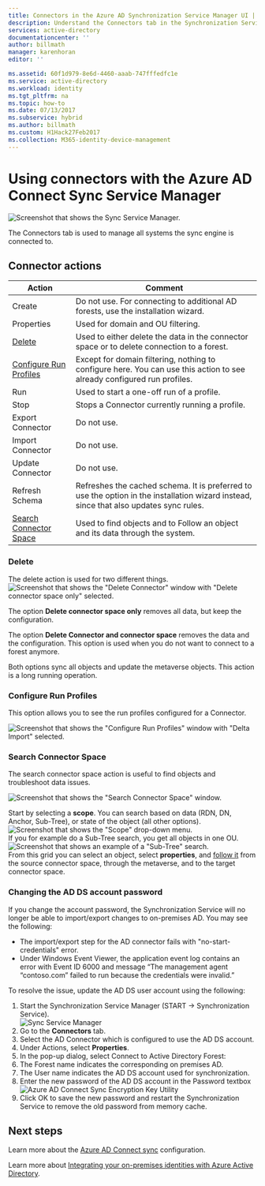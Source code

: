 ```yaml
---
title: Connectors in the Azure AD Synchronization Service Manager UI | Microsoft Docs'
description: Understand the Connectors tab in the Synchronization Service Manager for Azure AD Connect.
services: active-directory
documentationcenter: ''
author: billmath
manager: karenhoran
editor: ''

ms.assetid: 60f1d979-8e6d-4460-aaab-747fffedfc1e
ms.service: active-directory
ms.workload: identity
ms.tgt_pltfrm: na
ms.topic: how-to
ms.date: 07/13/2017
ms.subservice: hybrid
ms.author: billmath
ms.custom: H1Hack27Feb2017
ms.collection: M365-identity-device-management
---
```

# Using connectors with the Azure AD Connect Sync Service Manager

![Screenshot that shows the Sync Service Manager.](./media/how-to-connect-sync-service-manager-ui-connectors/connectors.png)

The Connectors tab is used to manage all systems the sync engine is connected to.

## Connector actions
| Action | Comment |
| --- | --- |
| Create |Do not use. For connecting to additional AD forests, use the installation wizard. |
| Properties |Used for domain and OU filtering. |
| [Delete](#delete) |Used to either delete the data in the connector space or to delete connection to a forest. |
| [Configure Run Profiles](#configure-run-profiles) |Except for domain filtering, nothing to configure here. You can use this action to see already configured run profiles. |
| Run |Used to start a one-off run of a profile. |
| Stop |Stops a Connector currently running a profile. |
| Export Connector |Do not use. |
| Import Connector |Do not use. |
| Update Connector |Do not use. |
| Refresh Schema |Refreshes the cached schema. It is preferred to use the option in the installation wizard instead, since that also updates sync rules. |
| [Search Connector Space](#search-connector-space) |Used to find objects and to Follow an object and its data through the system. |

### Delete
The delete action is used for two different things.  
![Screenshot that shows the "Delete Connector" window with "Delete connector space only" selected.](./media/how-to-connect-sync-service-manager-ui-connectors/connectordelete.png)

The option **Delete connector space only** removes all data, but keep the configuration.

The option **Delete Connector and connector space** removes the data and the configuration. This option is used when you do not want to connect to a forest anymore.

Both options sync all objects and update the metaverse objects. This action is a long running operation.

### Configure Run Profiles
This option allows you to see the run profiles configured for a Connector.

![Screenshot that shows the "Configure Run Profiles" window with "Delta Import" selected.](./media/how-to-connect-sync-service-manager-ui-connectors/configurerunprofiles.png)

### Search Connector Space
The search connector space action is useful to find objects and troubleshoot data issues.

![Screenshot that shows the "Search Connector Space" window.](./media/how-to-connect-sync-service-manager-ui-connectors/cssearch.png)

Start by selecting a **scope**. You can search based on data (RDN, DN, Anchor, Sub-Tree), or state of the object (all other options).  
![Screenshot that shows the "Scope" drop-down menu.](./media/how-to-connect-sync-service-manager-ui-connectors/cssearchscope.png)  
If you for example do a Sub-Tree search, you get all objects in one OU.  
![Screenshot that shows an example of a "Sub-Tree" search.](./media/how-to-connect-sync-service-manager-ui-connectors/cssearchsubtree.png)  
From this grid you can select an object, select **properties**, and [follow it](tshoot-connect-object-not-syncing.md) from the source connector space, through the metaverse, and to the target connector space.

### Changing the AD DS account password
If you change the account password, the Synchronization Service will no longer be able to import/export changes to on-premises AD.   You may see the following:

- The import/export step for the AD connector fails with "no-start-credentials" error.
- Under Windows Event Viewer, the application event log contains an error with Event ID 6000 and message “The management agent “contoso.com” failed to run because the credentials were invalid.”

To resolve the issue, update the AD DS user account using the following:


1. Start the Synchronization Service Manager (START → Synchronization Service).
</br>![Sync Service Manager](./media/how-to-connect-sync-service-manager-ui-connectors/startmenu.png)
2. Go to the **Connectors** tab.
3. Select the AD Connector which is configured to use the AD DS account.
4. Under Actions, select **Properties**.
5. In the pop-up dialog, select Connect to Active Directory Forest:
6. The Forest name indicates the corresponding on premises AD.
7. The User name indicates the AD DS account used for synchronization.
8. Enter the new password of the AD DS account in the Password textbox
![Azure AD Connect Sync Encryption Key Utility](./media/how-to-connect-sync-service-manager-ui-connectors/key6.png)
9. Click OK to save the new password and restart the Synchronization Service to remove the old password from memory cache.



## Next steps
Learn more about the [Azure AD Connect sync](how-to-connect-sync-whatis.md) configuration.

Learn more about [Integrating your on-premises identities with Azure Active Directory](whatis-hybrid-identity.md).

